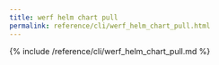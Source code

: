```yaml
---
title: werf helm chart pull
permalink: reference/cli/werf_helm_chart_pull.html
---
```


{% include /reference/cli/werf_helm_chart_pull.md %}

